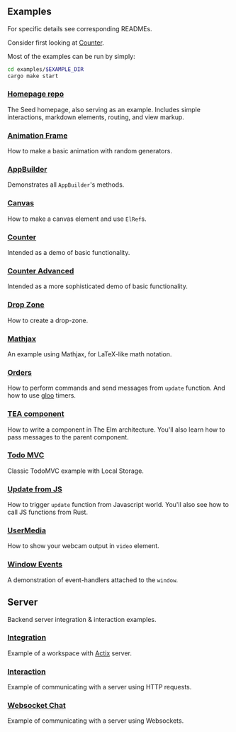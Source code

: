 ## Examples
For specific details see corresponding READMEs.

Consider first looking at [Counter](./counter).

Most of the examples can be run by simply:
```sh
cd examples/$EXAMPLE_DIR
cargo make start
```

### [Homepage repo](https://github.com/seed-rs/seed-rs.org)
The Seed homepage, also serving as an example. Includes simple
interactions, markdown elements, routing, and view markup.

### [Animation Frame](animation_frame)
How to make a basic animation with random generators.

### [AppBuilder](app_builder)
Demonstrates all `AppBuilder`'s methods.

### [Canvas](canvas)
How to make a canvas element and use `ElRef`s.

### [Counter](counter)
Intended as a demo of basic functionality.

### [Counter Advanced](counter_advanced)
Intended as a more sophisticated demo of basic functionality.

### [Drop Zone](drop_zone)
How to create a drop-zone.

### [Mathjax](mathjax)
An example using Mathjax, for LaTeX-like math notation.

### [Orders](orders)
How to perform commands and send messages from `update` function.
And how to use [gloo](https://github.com/rustwasm/gloo) timers.

### [TEA component](tea_component)
How to write a component in The Elm architecture.
You'll also learn how to pass messages to the parent component.

### [Todo MVC](todomvc)
Classic TodoMVC example with Local Storage.

### [Update from JS](update_from_js)
How to trigger `update` function from Javascript world.
You'll also see how to call JS functions from Rust.

### [UserMedia](user_media)
How to show your webcam output in `video` element.

### [Window Events](window_events)
A demonstration of event-handlers attached to the `window`.

## Server
Backend server integration & interaction examples.

### [Integration](server_integration)
Example of a workspace with [Actix](https://actix.rs/) server.

### [Interaction](server_interaction)
Example of communicating with a server using HTTP requests.

### [Websocket Chat](websocket)
Example of communicating with a server using Websockets.
